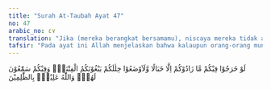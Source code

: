 ```yaml
---
title: "Surah At-Taubah Ayat 47"
no: 47
arabic_no: ٤٧
translation: "Jika (mereka berangkat bersamamu), niscaya mereka tidak akan menambah (kekuatan)mu, malah hanya akan membuat kekacauan, dan mereka tentu bergegas maju ke depan di celah-celah barisanmu untuk mengadakan kekacauan (di barisanmu); sedang di antara kamu ada orang-orang yang sangat suka mendengarkan (perkataan) mereka. Allah mengetahui orang-orang yang zalim."
tafsir: "Pada ayat ini Allah menjelaskan bahwa kalaupun orang-orang munafik yang meminta izin itu berangkat juga bersama kaum Muslimin, mereka tidak akan menambah ketenangan dan semangat kaum Muslimin, tetapi sebaliknya mereka akan mengacaukan konsentrasi kaum Muslimin dan merusak persatuan, serta melemahkan sikap tegar mereka. Allah swt mengetahui orang-orang yang zalim dan memberi balasan yang setimpal di hari kemudian nanti."
---
```

لَوْ خَرَجُوْا فِيْكُمْ مَّا زَادُوْكُمْ اِلَّا خَبَالًا وَّلَاَوْضَعُوْا خِلٰلَكُمْ يَبْغُوْنَكُمُ الْفِتْنَةَۚ وَفِيْكُمْ سَمّٰعُوْنَ لَهُمْۗ وَاللّٰهُ عَلِيْمٌۢ بِالظّٰلِمِيْنَ 